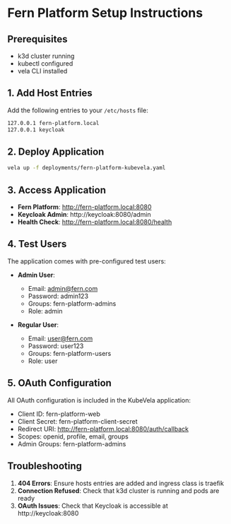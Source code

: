 # Fern Platform Setup Instructions

## Prerequisites
- k3d cluster running
- kubectl configured
- vela CLI installed

## 1. Add Host Entries

Add the following entries to your `/etc/hosts` file:

```bash
127.0.0.1 fern-platform.local
127.0.0.1 keycloak
```

## 2. Deploy Application

```bash
vela up -f deployments/fern-platform-kubevela.yaml
```

## 3. Access Application

- **Fern Platform**: http://fern-platform.local:8080
- **Keycloak Admin**: http://keycloak:8080/admin
- **Health Check**: http://fern-platform.local:8080/health

## 4. Test Users

The application comes with pre-configured test users:

- **Admin User**: 
  - Email: admin@fern.com
  - Password: admin123
  - Groups: fern-platform-admins
  - Role: admin

- **Regular User**:
  - Email: user@fern.com  
  - Password: user123
  - Groups: fern-platform-users
  - Role: user

## 5. OAuth Configuration

All OAuth configuration is included in the KubeVela application:
- Client ID: fern-platform-web
- Client Secret: fern-platform-client-secret
- Redirect URI: http://fern-platform.local:8080/auth/callback
- Scopes: openid, profile, email, groups
- Admin Groups: fern-platform-admins

## Troubleshooting

1. **404 Errors**: Ensure hosts entries are added and ingress class is traefik
2. **Connection Refused**: Check that k3d cluster is running and pods are ready
3. **OAuth Issues**: Check that Keycloak is accessible at http://keycloak:8080